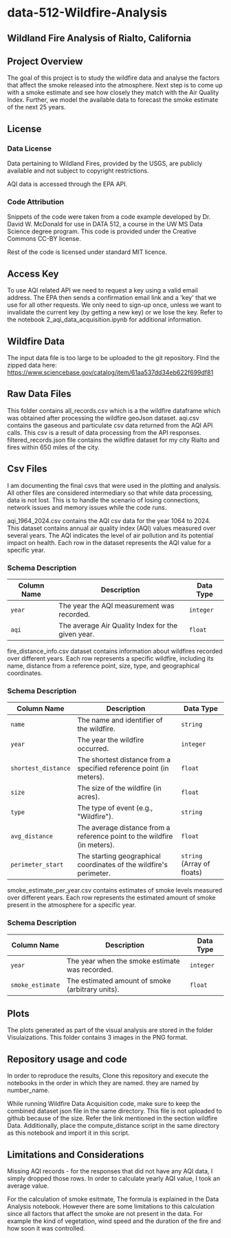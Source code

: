 # data-512-Wildfire-Analysis
## Wildland Fire Analysis of Rialto, California

## Project Overview  
The goal of this project is to study the wildfire data and analyse the factors that affect the smoke released into the atmosphere. Next step is to come up with a smoke estimate and see how closely they match with the Air Quality Index. Further, we model the available data to forecast the smoke estimate of the next 25 years.  

## License  
### Data License  
Data pertaining to Wildland Fires, provided by the USGS, are publicly available and not subject to copyright restrictions.


AQI data is accessed through the EPA API.

### Code Attribution
Snippets of the code were taken from a code example developed by Dr. David W. McDonald for use in DATA 512, a course in the UW MS Data Science degree program. This code is provided under the Creative Commons CC-BY license.

Rest of the code is licensed under standard MIT licence.

## Access Key
To use AQI related API we need to request a key using a valid email address. The EPA then sends a confirmation email link and a 'key' that we use for all other requests. We only need to sign-up once, unless we want to invalidate the current key (by getting a new key) or we lose the key. Refer to the notebook 2_aqi_data_acquisition.ipynb for additional information.

## Wildfire Data
The input data file is too large to be uploaded to the git repository. FInd the zipped data here: https://www.sciencebase.gov/catalog/item/61aa537dd34eb622f699df81 

## Raw Data Files
This folder contains all_records.csv which is a the wildfire dataframe which was obtained after processing the wildfire geoJson dataset.
aqi.csv contains the gaseous and particulate csv data returned from the AQI API calls. This csv is a result of data processing from the API responses. 
filtered_records.json file contains the wildfire dataset for my city Rialto and fires within 650 miles of the city. 

## Csv Files 
I am documenting the final csvs that were used in the plotting and analysis. All other files are considered intermediary so that while data processing, data is not lost. This is to handle the scenario of losing connections, network issues and memory issues  while the code runs. 

aqi_1964_2024.csv contains the AQI csv data for the year 1064 to 2024. 
This dataset contains annual air quality index (AQI) values measured over several years. The AQI indicates the level of air pollution and its potential impact on health. Each row in the dataset represents the AQI value for a specific year.

### Schema Description

| Column Name | Description                                              | Data Type      |
|-------------|----------------------------------------------------------|----------------|
| `year`      | The year the AQI measurement was recorded.              | `integer`      |
| `aqi`       | The average Air Quality Index for the given year.       | `float`        |

fire_distance_info.csv dataset contains information about wildfires recorded over different years. Each row represents a specific wildfire, including its name, distance from a reference point, size, type, and geographical coordinates.

### Schema Description

| Column Name        | Description                                                                      | Data Type                  |
|--------------------|----------------------------------------------------------------------------------|----------------------------|
| `name`             | The name and identifier of the wildfire.                                        | `string`                   |
| `year`             | The year the wildfire occurred.                                                  | `integer`                  |
| `shortest_distance`| The shortest distance from a specified reference point (in meters).             | `float`                    |
| `size`             | The size of the wildfire (in acres).                                            | `float`                    |
| `type`             | The type of event (e.g., "Wildfire").                                          | `string`                   |
| `avg_distance`     | The average distance from a reference point to the wildfire (in meters).        | `float`                    |
| `perimeter_start`  | The starting geographical coordinates of the wildfire's perimeter.              | `string` (Array of floats) |

smoke_estimate_per_year.csv contains estimates of smoke levels measured over different years. Each row represents the estimated amount of smoke present in the atmosphere for a specific year.

### Schema Description

| Column Name       | Description                                         | Data Type   |
|-------------------|-----------------------------------------------------|-------------|
| `year`            | The year when the smoke estimate was recorded.     | `integer`   |
| `smoke_estimate`  | The estimated amount of smoke (arbitrary units).   | `float`     |


## Plots  
The plots generated as part of the visual analysis are stored in the folder Visulaizations. This folder contains 3 images in the PNG format. 

## Repository usage and code   
In order to reproduce the results, Clone this repository and execute the notebooks in the order in which they are named. they are named by number_name.  
 
While running Wildfire Data Acquisition code, make sure to keep the combined dataset json file in the same directory. This file is not uploaded to github because of the size. Refer the link mentioned in the section wildfire Data. Additionally, place the compute_distance script in the same directory as this notebook and import it in this script. 

## Limitations and Considerations  
Missing AQI records - for the responses that did not have any AQI data, I simply dropped those rows. 
In order to calculate yearly AQI value, I took an average value. 

For the calculation of smoke esitmate, The formula is explained in the Data Analysis notebook. However there are some limitations to this calculation since all factors that affect the smoke are not present in the data. For example the kind of vegetation, wind speed and the duration of the fire and how soon it was controlled. 

